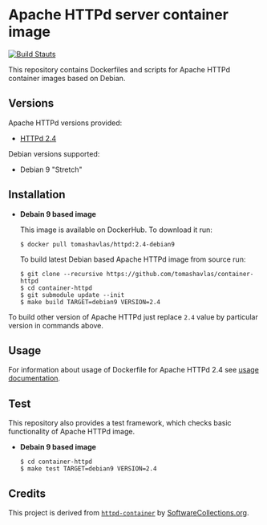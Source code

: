 Apache HTTPd server container image
===================================

[![Build Stauts](https://api.travis-ci.org/tomashavlas/container-httpd.svg?branch=master)](https://travis-ci.org/tomashavlas/container-httpd/)

This repository contains Dockerfiles and scripts for Apache HTTPd container images based on Debian.


Versions
--------

Apache HTTPd versions provided:

* [HTTPd 2.4](2.4)

Debian versions supported:

* Debian 9 "Stretch"


Installation
------------

* **Debain 9 based image**

    This image is available on DockerHub. To download it run:
    
    ```
    $ docker pull tomashavlas/httpd:2.4-debian9
    ```
    
    To build latest Debian based Apache HTTPd image from source run:
    
    ```
    $ git clone --recursive https://github.com/tomashavlas/container-httpd
    $ cd container-httpd
    $ git submodule update --init
    $ make build TARGET=debian9 VERSION=2.4
    ```
    
To build other version of Apache HTTPd just replace `2.4` value by particular version in commands above.

    
Usage
-----

For information about usage of Dockerfile for Apache HTTPd 2.4 see [usage documentation](2.4).


Test
----

This repository also provides a test framework, which checks basic functionality of Apache HTTPd image.

* **Debain 9 based image**

    ```
    $ cd container-httpd
    $ make test TARGET=debian9 VERSION=2.4
    ```


Credits
-------

This project is derived from [`httpd-container`](https://github.com/sclorg/httpd-container) by
[SoftwareCollections.org](https://www.softwarecollections.org).
